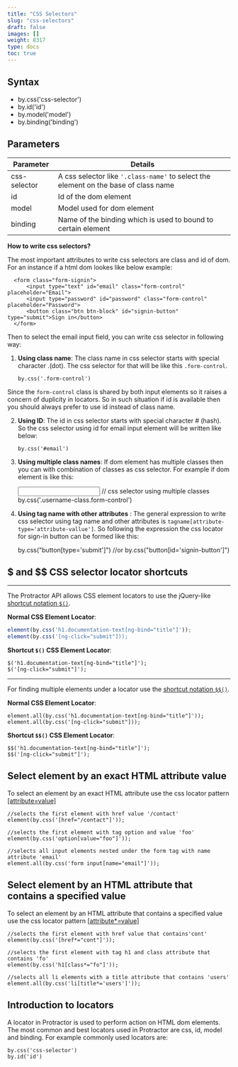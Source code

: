 ```yaml
---
title: "CSS Selectors"
slug: "css-selectors"
draft: false
images: []
weight: 8317
type: docs
toc: true
---
```


## Syntax
 - by.css('css-selector')
 - by.id('id')
 - by.model('model')
 - by.binding('binding')

## Parameters
| Parameter | Details |
| ------ | ------ |
| css-selector   | A css selector like `'.class-name'` to select the element on the base of class name  |
|id| Id of the dom element|
|model|Model used for dom element|
|binding |Name of the binding which is used to bound to certain element|

**How to write css selectors?**

The most important attributes to write css selectors are class and id of dom. For an instance if a html dom lookes like below example:

      <form class="form-signin">
          <input type="text" id="email" class="form-control" placeholder="Email">
          <input type="password" id="password" class="form-control" placeholder="Password">
          <button class="btn btn-block" id="signin-button" type="submit">Sign in</button>
      </form>

Then to select the email input field, you can write css selector in following way:
1. **Using class name**: The class name in css selector starts with special character .(dot). The css selector for that will be like this `.form-control`.

    `by.css('.form-control')`

Since the `form-control` class is shared by both input elements so it raises a concern of duplicity in locators. So in such situation if id is available then you should always prefer to use id instead of class name.

2. **Using ID**: The id in css selector starts with special character # (hash). So the css selector using id for email input element will be written like below:

    `by.css('#email')`

3. **Using multiple class names**: If dom element has multiple classes then you can with combination of classes as css selector. For example if dom element is like this:


    <input class="username-class form-control">
    // css selector using multiple classes
    by.css('.username-class.form-control')

4. **Using tag name with other attributes** : The general expression to write css selector using tag name and other attributes is `tagname[attribute-type='attribute-vallue']`. So following the expression the css locator for sign-in button can be formed like this: 


    by.css("button[type='submit']") //or
    by.css("button[id='signin-button']")








## $ and $$ CSS selector locator shortcuts
* * *
The Protractor API allows CSS element locators to use the jQuery-like [shortcut notation `$()`][1].     

**Normal CSS Element Locator**: 
       
```javascript
element(by.css('h1.documentation-text[ng-bind="title"]'));
element(by.css('[ng-click="submit"]));
```

**Shortcut `$()` CSS Element Locator**:    

```
$('h1.documentation-text[ng-bind="title"]');
$('[ng-click="submit"]');
```

* * *
For finding multiple elements under a locator use the [shortcut notation `$$()`][2].

**Normal CSS Element Locator**: 
       
```
element.all(by.css('h1.documentation-text[ng-bind="title"]'));
element.all(by.css('[ng-click="submit"]));
```

**Shortcut `$$()` CSS Element Locator**:  
  
```
$$('h1.documentation-text[ng-bind="title"]');
$$('[ng-click="submit"]');
```


  [1]: http://www.protractortest.org/#/api?view=ElementFinder.prototype.$
  [2]: http://www.protractortest.org/#/api?view=ElementFinder.prototype.$$

## Select element by an exact HTML attribute value
To select an element by an exact HTML attribute use the css locator pattern [\[attribute=value\]][1]
```
//selects the first element with href value '/contact'
element(by.css('[href="/contact"]')); 

//selects the first element with tag option and value 'foo'
element(by.css('option[value="foo"]')); 

//selects all input elements nested under the form tag with name attribute 'email'
element.all(by.css('form input[name="email"]'));

```


  [1]: http://www.w3schools.com/cssref/sel_attribute_value.asp

## Select element by an HTML attribute that contains a specified value
To select an element by an HTML attribute that contains a specified value use the css locator pattern [\[attribute*=value\]][1]
```
//selects the first element with href value that contains'cont'
element(by.css('[href*="cont"]')); 

//selects the first element with tag h1 and class attribute that contains 'fo'
element(by.css('h1[class*="fo"]')); 

//selects all li elements with a title attribute that contains 'users'
element.all(by.css('li[title*='users']'));
```


  [1]: http://www.w3schools.com/cssref/sel_attr_contain.asp

## Introduction to locators
A locator in Protractor is used to perform action on HTML dom elements. The most common and best locators used in Protractor are css, id, model and binding. For example commonly used locators are:

    by.css('css-selector')
    by.id('id')

